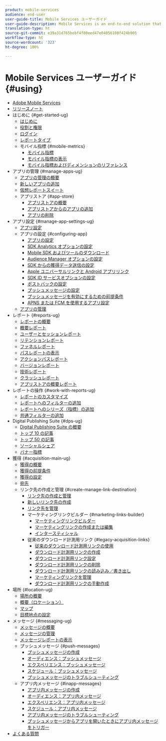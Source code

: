 ```yaml
---
product: mobile-services
audience: end-user
user-guide-title: Mobile Services ユーザーガイド
user-guide-description: Mobile Services is an end-to-end solution that helps you acquire and engage mobile app users and analyze and optimize their experiences.
translation-type: ht
source-git-commit: e39a31d765bebf4f80eed47e04056108f424b905
workflow-type: ht
source-wordcount: '323'
ht-degree: 100%

---
```



# Mobile Services ユーザーガイド {#using}

+ [Adobe Mobile Services](home.md)
+ [リリースノート](whatsnew.md)
+ はじめに {#get-started-ug}
   + [はじめに](gs/gs.md)
   + [役割と権限](gs/c-mob-roles-and-permissions.md)
   + [ログイン](gs/gs-signin.md)
   + [レポートタイプ](gs/reports-types.md)
   + モバイル指標 {#mobile-metrics}
      + [モバイル指標](gs/metrics/metrics.md)
      + [モバイル指標の表示](gs/metrics/overview.md)
      + [モバイル指標およびディメンションのリファレンス](gs/metrics/metrics-reference.md)
+ アプリの管理 {#manage-apps-ug}
   + [アプリの管理の概要](manage-apps/manage-apps.md)
   + [新しいアプリの追加](manage-apps/t-new-app.md)
   + [仮想レポートスイート](manage-apps/c-mob-vrs.md)
   + アプリストア {#app-store}
      + [アプリストアの概要](manage-apps/c-app-store/c-app-store.md)
      + [アプリストアからのアプリの追加](manage-apps/c-app-store/t-app-store-app.md)
      + [アプリの削除](manage-apps/t-delete-apps.md)
+ アプリ設定 {#manage-app-settings-ug}
   + [アプリ設定](c-manage-app-settings/c-manage-app-settings.md)
   + アプリの設定 {#configuring-app}
      + [アプリの設定](c-manage-app-settings/c-mob-confg-app/c-mob-confg-app.md)
      + [SDK Analytics オプションの設定 ](c-manage-app-settings/c-mob-confg-app/t-config-analytics/t-config-analytics.md)
      + [Mobile SDK およびツールのダウンロード](c-manage-app-settings/c-mob-confg-app/t-config-analytics/download-sdk.md)
      + [Audience Manager オプションの設定](c-manage-app-settings/c-mob-confg-app/t-config-aam.md)
      + [SDK からの獲得データ送信の設定](c-manage-app-settings/c-mob-confg-app/t-config-acquisition.md)
      + [Apple ユニバーサルリンクと Android アプリリンク](c-manage-app-settings/c-mob-confg-app/c-universal-app-links.md)
      + [SDK ID サービスオプションの設定](c-manage-app-settings/c-mob-confg-app/t-config-visitor.md)
      + [ポストバックの設定](c-manage-app-settings/c-mob-confg-app/signals.md)
      + [プッシュメッセージの設定](c-manage-app-settings/c-mob-confg-app/configure-push-messaging/configure-push-messaging.md)
      + [プッシュメッセージを有効にするための前提条件](c-manage-app-settings/c-mob-confg-app/configure-push-messaging/prerequisites-push-messaging.md)
      + [APNS または FCM を使用するアプリ設定](c-manage-app-settings/c-mob-confg-app/configure-push-messaging/configure-app-apns-gcm.md)
   + [アプリの管理](c-manage-app-settings/c-mob-manage-app.md)
+ レポート {#reports-ug}
   + [レポートの概要](usage/usage.md)
   + [概要レポート](usage/usage-overview.md)
   + [ユーザーとセッションレポート](usage/users-sessions.md)
   + [リテンションレポート](usage/reports-retention.md)
   + [ファネルレポート](usage/reports-funnel.md)
   + [パスレポートの表示](usage/reports-view-paths.md)
   + [アクションパスレポート](usage/reports-action-paths.md)
   + [バージョンレポート](usage/c-reports-versions.md)
   + [技術レポート](usage/reports-technology.md)
   + [クラッシュレポート](usage/c-crashes.md)
   + [アプリストアの概要レポート](usage/c-app-store-store-performance.md)
+ レポートの操作 {#work-with-reports-ug}
   + [レポートのカスタマイズ](usage/reports-customize/reports-customize.md)
   + [レポートへのフィルターの追加](usage/reports-customize/t-reports-customize.md)
   + [レポートへのシリーズ（指標）の追加](usage/reports-customize/t-reports-series.md)
   + [共通フィルターの追加](usage/reports-customize/t-sticky-filter.md)
+ Digital Publishing Suite {#dps-ug}
   + [Digital Publishing Suite の概要](dps/dps.md)
   + [トップ 10 の記事](dps/dps-top-ten-articles.md)
   + [トップ 50 の記事](dps/dps-top-50-articles.md)
   + [ソーシャルシェア](dps/dps-social-sharing.md)
   + [バナー指標](dps/dps-banner-metrics.md)
+ 獲得 {#acquisition-main-ug}
   + [獲得の概要](acquisition-main/acquisition-main.md)
   + [獲得の前提条件](acquisition-main/c-acquisition-prerequisites.md)
   + [獲得の設定](acquisition-main/t-enable-acquisition.md)
   + [宛先](acquisition-main/c-create-destinations.md)
   + リンク先の作成と管理 {#create-manage-link-destination}
      + [リンク先の作成と管理](acquisition-main/c-manage-link-destinations/c-manage-link-destinations.md)
      + [新しいリンク先の作成](acquisition-main/c-manage-link-destinations/t-create-new-app-deep-link-destination.md)
      + [リンク先を管理](acquisition-main/c-manage-link-destinations/t-archive-unarchive-link-destinations.md)
      + マーケティングリンクビルダー {#marketing-links-builder}
         + [マーケティングリンクビルダー](acquisition-main/c-marketing-links-builder/c-marketing-links-builder.md)
         + [マーケティングリンクの作成または編集](acquisition-main/c-marketing-links-builder/t-create-edit-adobe-links/t-create-edit-adobe-links.md)
         + [インタースティシャル](acquisition-main/c-marketing-links-builder/t-create-edit-adobe-links/t-interstitials.md)
      + 従来のダウンロード計測用リンク {#legacy-acquisition-links}
         + [従来のダウンロード計測用リンクの使用](acquisition-main/c-marketing-links-builder/t-create-edit-adobe-links/c-use-legacy-acquisition-links/c-use-legacy-acquisition-links.md)
         + [ダウンロード計測用リンクの作成](acquisition-main/c-marketing-links-builder/t-create-edit-adobe-links/c-use-legacy-acquisition-links/t-acquisition-link.md)
         + [ダウンロード計測用リンク設定](acquisition-main/c-marketing-links-builder/t-create-edit-adobe-links/c-use-legacy-acquisition-links/c-manage-acquisition-links/c-manage-acquisition-links.md)
         + [ダウンロード計測用リンクの削除](acquisition-main/c-marketing-links-builder/t-create-edit-adobe-links/c-use-legacy-acquisition-links/c-manage-acquisition-links/t-acquisition-del.md)
         + [ダウンロード計測用リンクの読み込み／書き出し](acquisition-main/c-marketing-links-builder/t-create-edit-adobe-links/c-use-legacy-acquisition-links/c-manage-acquisition-links/t-acquisition-import.md)
         + [マーケティングリンクを管理](acquisition-main/c-marketing-links-builder/c-manage-adobe-links.md)
         + [ダウンロード計測用リンクの手動作成](acquisition-main/c-marketing-links-builder/acquisition-link-manual.md)
+ 場所 {#location-ug}
   + [場所の概要](location/location-overview.md)
   + [概要（ロケーション）](location/c-location-overview.md)
   + [マップ](location/c-map-points.md)
   + [目標地点の設定](location/t-manage-points.md)
+ メッセージ {#messaging-ug}
   + [メッセージの概要](in-app-messaging/in-app-messaging.md)
   + [メッセージの管理](in-app-messaging/messages-manage/messages-manage.md)
   + [メッセージレポートの表示](in-app-messaging/messages-manage/view-message-reports.md)
   + プッシュメッセージ {#push-messages}
      + [プッシュメッセージの作成](in-app-messaging/t-create-push-message/t-create-push-message.md)
      + [オーディエンス：プッシュメッセージ](in-app-messaging/t-create-push-message/c-audience-push-message.md)
      + [エクスペリエンス：プッシュメッセージ](in-app-messaging/t-create-push-message/c-experience-push-message.md)
      + [スケジュール：プッシュメッセージ](in-app-messaging/t-create-push-message/c-schedule-push-message.md)
      + [プッシュメッセージのトラブルシューティング](in-app-messaging/t-create-push-message/c-troubleshooting-push-messaging.md)
   + アプリ内メッセージ {#inapp-messages}
      + [アプリ内メッセージの作成](in-app-messaging/t-in-app-message/t-in-app-message.md)
      + [オーディエンス：アプリ内メッセージ](in-app-messaging/t-in-app-message/c-audience-in-app-message.md)
      + [エクスペリエンス：アプリ内メッセージ](in-app-messaging/t-in-app-message/c-experience-in-app-message.md)
      + [スケジュール：アプリ内メッセージ](in-app-messaging/t-in-app-message/c-schedule-in-app-message.md)
      + [アプリ内メッセージのトラブルシューティング](in-app-messaging/t-in-app-message/in-apps-ts.md)
      + [プッシュメッセージからアプリを開いたときにアプリ内メッセージをトリガー](in-app-messaging/t-mob-trig-in-app-open-app-from-push.md)
+ [よくある質問](faq-mobile.md)